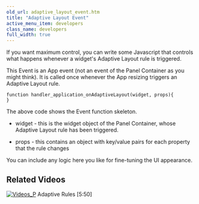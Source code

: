 ```yaml
---
old_url: adaptive_layout_event.htm
title: "Adaptive Layout Event"
active_menu_item: developers
class_name: developers
full_width: true
---
```



If you want maximum control, you can write some Javascript that controls what happens whenever a widget's Adaptive Layout rule is triggered.

This Event is an App event (not an event of the Panel Container as you might think). It is called once whenever the App resizing triggers an Adaptive Layout rule.

    function handler_application_onAdaptiveLayout(widget, props){
    }
   

The above code shows the Event function skeleton.

 - widget - this is the widget object of the Panel Container, whose Adaptive Layout rule has been triggered.

 - props - this contains an object with key/value pairs for each property that the rule changes

You can include any logic here you like for fine-tuning the UI appearance.

## Related Videos

[![Videos\_P](/img/docs/videos_p.png)](http://www.youtube.com/v/cHbncpuUwo8?autoplay=1&hd=1&fs=1&showsearch=0&rel=0&) Adaptive Rules [5:50]

